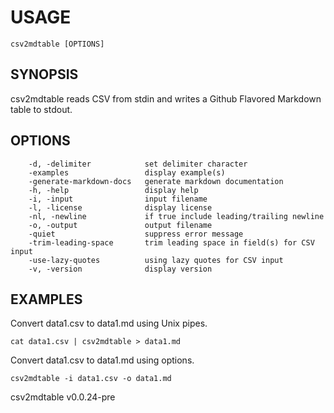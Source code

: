 
# USAGE

	csv2mdtable [OPTIONS]

## SYNOPSIS


csv2mdtable reads CSV from stdin and writes a Github Flavored Markdown
table to stdout.


## OPTIONS

```
    -d, -delimiter            set delimiter character
    -examples                 display example(s)
    -generate-markdown-docs   generate markdown documentation
    -h, -help                 display help
    -i, -input                input filename
    -l, -license              display license
    -nl, -newline             if true include leading/trailing newline
    -o, -output               output filename
    -quiet                    suppress error message
    -trim-leading-space       trim leading space in field(s) for CSV input
    -use-lazy-quotes          using lazy quotes for CSV input
    -v, -version              display version
```


## EXAMPLES


Convert data1.csv to data1.md using Unix pipes.

    cat data1.csv | csv2mdtable > data1.md

Convert data1.csv to data1.md using options.

    csv2mdtable -i data1.csv -o data1.md


csv2mdtable v0.0.24-pre
